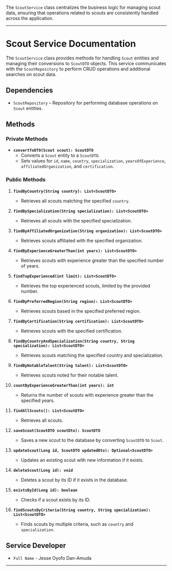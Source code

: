 The `ScoutService` class centralizes the business logic for managing scout data, ensuring that operations related to scouts are consistently handled across the application.

---

# Scout Service Documentation

The `ScoutService` class provides methods for handling `Scout` entities and managing their conversions to `ScoutDTO` objects. This service communicates with the `ScoutRepository` to perform CRUD operations and additional searches on scout data.

## Dependencies

- `ScoutRepository` – Repository for performing database operations on `Scout` entities.

## Methods

### Private Methods

- **`convertToDTO(Scout scout): ScoutDTO`**
    - Converts a `Scout` entity to a `ScoutDTO`.
    - Sets values for `id`, `name`, `country`, `specialization`, `yearsOfExperience`, `affiliatedOrganization`, and `certification`.

### Public Methods

1. **`findByCountry(String country): List<ScoutDTO>`**
    - Retrieves all scouts matching the specified `country`.

2. **`findBySpecialization(String specialization): List<ScoutDTO>`**
    - Retrieves all scouts with the specified specialization.

3. **`findByAffiliatedOrganization(String organization): List<ScoutDTO>`**
    - Retrieves scouts affiliated with the specified organization.

4. **`findByExperienceGreaterThan(int years): List<ScoutDTO>`**
    - Retrieves scouts with experience greater than the specified number of years.

5. **`findTopExperienced(int limit): List<ScoutDTO>`**
    - Retrieves the top experienced scouts, limited by the provided number.

6. **`findByPreferredRegion(String region): List<ScoutDTO>`**
    - Retrieves scouts based in the specified preferred region.

7. **`findByCertification(String certification): List<ScoutDTO>`**
    - Retrieves scouts with the specified certification.

8. **`findByCountryAndSpecialization(String country, String specialization): List<ScoutDTO>`**
    - Retrieves scouts matching the specified country and specialization.

9. **`findByNotableTalent(String talent): List<ScoutDTO>`**
    - Retrieves scouts noted for their notable talent.

10. **`countByExperienceGreaterThan(int years): int`**
    - Returns the number of scouts with experience greater than the specified years.

11. **`findAllScouts(): List<ScoutDTO>`**
    - Retrieves all scouts.

12. **`saveScout(ScoutDTO scoutDto): ScoutDTO`**
    - Saves a new scout to the database by converting `ScoutDTO` to `Scout`.

13. **`updateScout(Long id, ScoutDTO updatedDto): Optional<ScoutDTO>`**
    - Updates an existing scout with new information if it exists.

14. **`deleteScout(Long id): void`**
    - Deletes a scout by its ID if it exists in the database.

15. **`existsById(Long id): boolean`**
    - Checks if a scout exists by its ID.

16. **`findScoutsByCriteria(String country, String specialization): List<ScoutDTO>`**
    - Finds scouts by multiple criteria, such as `country` and `specialization`.

## Service Developer

- `Full Name` - Jesse Oyofo Dan-Amuda

--- 